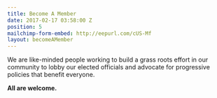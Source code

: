 ```yaml
---
title: Become A Member
date: 2017-02-17 03:58:00 Z
position: 5
mailchimp-form-embed: http://eepurl.com/cUS-Mf
layout: becomeAMember
---
```


We are like-minded people working to build a grass roots effort in our community to lobby our elected officials and advocate for progressive policies that benefit everyone. 

**All are welcome.**
